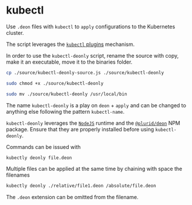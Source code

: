# kubectl


Use `.deon` files with `kubectl` to `apply` configurations to the Kubernetes cluster.

The script leverages the [`kubectl` plugins](https://kubernetes.io/docs/tasks/extend-kubectl/kubectl-plugins/) mechanism.

In order to use the `kubectl-deonly` script, rename the source with copy, make it an executable, move it to the binaries folder.

``` bash
cp ./source/kubectl-deonly-source.js ./source/kubectl-deonly

sudo chmod +x ./source/kubectl-deonly

sudo mv ./source/kubectl-deonly /usr/local/bin
```

The name `kubectl-deonly` is a play on `deon` + `apply` and can be changed to anything else following the pattern `kubectl-name`.

`kubectl-deonly` leverages the [`NodeJS`](https://nodejs.org) runtime and the [`@plurid/deon`](https://www.npmjs.com/package/@plurid/deon) NPM package. Ensure that they are properly installed before using `kubectl-deonly`.


Commands can be issued with

``` bash
kubectly deonly file.deon
```

Multiple files can be applied at the same time by chaining with space the filenames

``` bash
kubectly deonly ./relative/file1.deon /absolute/file.deon
```

The `.deon` extension can be omitted from the filename.
